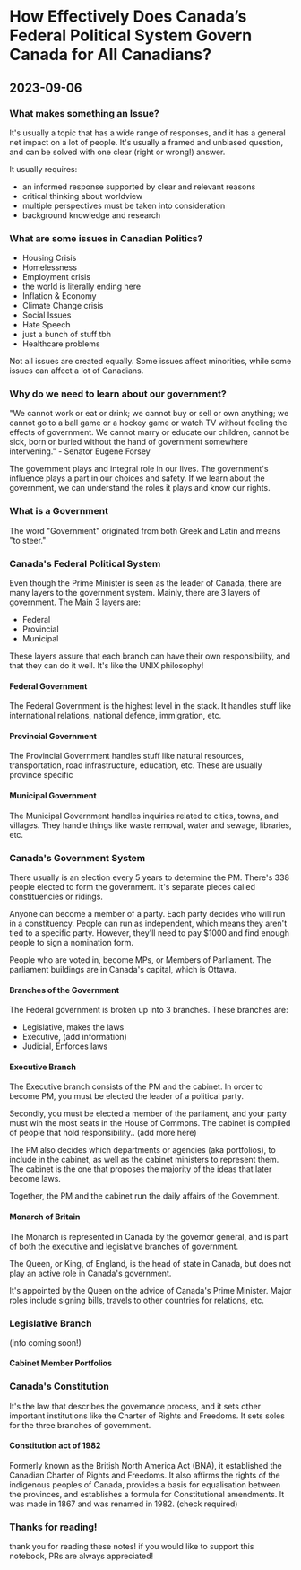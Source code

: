 # How Effectively Does Canada’s Federal Political System Govern Canada for All Canadians?
## 2023-09-06

### What makes something an Issue?
It's usually a topic that has a wide range of responses, and it has a general net impact on a lot of people. It's usually a framed and unbiased question, and can be solved with one clear (right or wrong!) answer.

It usually requires:
- an informed response supported by clear and relevant reasons
- critical thinking about worldview
- multiple perspectives must be taken into consideration
- background knowledge and research
### What are some issues in Canadian Politics?
- Housing Crisis
- Homelessness
- Employment crisis
- the world is literally ending here
- Inflation & Economy
- Climate Change crisis
- Social Issues
- Hate Speech 
- just a bunch of stuff tbh
- Healthcare problems

Not all issues are created equally. Some issues affect minorities, while some issues can affect a lot of Canadians.

### Why do we need to learn about our government?
"We cannot work or eat or drink; we cannot buy or sell or own anything; we cannot go to a ball game or a hockey game or watch TV without feeling the effects of government. We cannot marry or educate our children, cannot be sick, born or buried without the hand of government somewhere intervening." - Senator Eugene Forsey

The government plays and integral role in our lives. The government's influence plays a part in our choices and safety. If we learn about the government, we can understand the roles it plays and know our rights. 

### What is a Government

The word "Government" originated from both Greek and Latin and means "to steer."

### Canada's Federal Political System
Even though the Prime Minister is seen as the leader of Canada, there are many layers to the government system. Mainly, there are 3 layers of government. 
The Main 3 layers are:

- Federal
- Provincial
- Municipal

These layers assure that each branch can have their own responsibility, and that they can do it well. It's like the UNIX philosophy!

#### Federal Government
The Federal Government is the highest level in the stack. It handles stuff like international relations, national defence, immigration, etc.

#### Provincial Government
The Provincial Government handles stuff like natural resources, transportation, road infrastructure, education, etc. These are usually province specific

#### Municipal Government
The Municipal Government handles inquiries related to cities, towns, and villages. They handle things like waste removal, water and sewage, libraries, etc.

### Canada's Government System
There usually is an election every 5 years to determine the PM. There's 338 people elected to form the government. It's separate pieces called constituencies or ridings.

Anyone can become a member of a party. Each party decides who will run in a constituency. People can run as independent, which means they aren't tied to a specific party. However, they'll need to pay $1000 and find enough people to sign a nomination form.

People who are voted in, become MPs, or Members of Parliament. The parliament buildings are in Canada's capital, which is Ottawa.

#### Branches of the Government
The Federal government is broken up into 3 branches. These branches are:

- Legislative, makes the laws
- Executive, (add information)
- Judicial, Enforces laws

#### Executive Branch
The Executive branch consists of the PM and the cabinet. In order to become PM, you must be elected the leader of a political party.

Secondly, you must be elected a member of the parliament, and your party must win the most seats in the House of Commons. The cabinet is compiled of people that hold responsibility.. (add more here)

The PM also decides which departments or agencies (aka portfolios), to include in the cabinet, as well as the cabinet ministers to represent them. The cabinet is the one that proposes the majority of the ideas that later become laws.

Together, the PM and the cabinet run the daily affairs of the Government.

#### Monarch of Britain
The Monarch is represented in Canada by the governor general, and is part of both the executive and legislative branches of government.

The Queen, or King, of England, is the head of state in Canada, but does not play an active role in Canada's government.

It's appointed by the Queen on the advice of Canada's Prime Minister. Major roles include signing bills, travels to other countries for relations, etc.

### Legislative Branch
(info coming soon!)

#### Cabinet Member Portfolios

### Canada's Constitution
It's the law that describes the governance process, and it sets other important institutions like the Charter of Rights and Freedoms. It sets soles for the three branches of government.

#### Constitution act of 1982
Formerly known as the British North America Act (BNA), it established the Canadian Charter of Rights and Freedoms. It also affirms the rights of the indigenous peoples of Canada, provides a basis for equalisation between the provinces, and establishes a formula for Constitutional amendments. It was made in 1867 and was renamed in 1982. (check required)
### Thanks for reading!
thank you for reading these notes! if you would like to support this notebook, PRs are always appreciated!